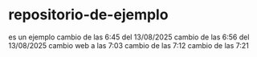 # repositorio-de-ejemplo
es un ejemplo
cambio de las 6:45 del 13/08/2025
cambio de las 6:56 del 13/08/2025
cambio web a las 7:03
cambio de las 7:12
cambio de las 7:21
